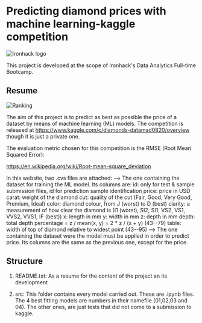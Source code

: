 # Predicting diamond prices with machine learning-kaggle competition

![Ironhack logo](https://www.fundacionuniversia.net/wp-content/uploads/2017/09/ironhack_logo.jpg)

This project is developed at the scope of Ironhack's Data Analytics Full-time Bootcamp.



## Resume
![Ranking ](src/ranking.jpg)

The aim of this project is to predict as best as possible the price of a dataset by means of machine learning (ML) models. 
The competition is released at https://www.kaggle.com/c/diamonds-datamad0820/overview though it is just a private one.

The evaluation metric chosen for this competition is the RMSE (Root Mean Squared Error):

https://en.wikipedia.org/wiki/Root-mean-square_deviation

In this website, two .cvs files are attached:
--> The one containing the dataset for training the ML model. Its columns are:
    id: only for test & sample submission files, id for prediction sample identification
    price: price in USD
    carat: weight of the diamond
    cut: quality of the cut (Fair, Good, Very Good, Premium, Ideal)
    color: diamond colour, from J (worst) to D (best)
    clarity: a measurement of how clear the diamond is (I1 (worst), SI2, SI1, VS2, VS1, VVS2, VVS1, IF (best))
    x: length in mm
    y: width in mm
    z: depth in mm
    depth: total depth percentage = z / mean(x, y) = 2 * z / (x + y) (43--79)
    table: width of top of diamond relative to widest point (43--95)
--> The one containing the dataset were the model must be applied in order to predict price. Its columns are the same as the previous one, except for the price.



## Structure

1) README.txt: As a resume for the content of the project an its development

2) src: This folder contains every model carried out. These are .ipynb files.
The 4 best fitting models are numbers in their namefile (01,02,03 and 04).
The other ones, are just tests that did not come to a submission to kaggle.



